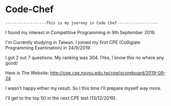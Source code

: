 # Code-Chef
	------------------This is my journey in Code Chef------------------

I found my interest in Competitive Programming in 9th September 2019.

I'm Currently studying in Taiwan. I joined my first CPE (Colligiate Programming Examination) in 24/9/2019. 

I got 2 out 7 questions. My ranking was 304. (Yes, I know this no where any good)

Here is The Website: http://cpe.cse.nsysu.edu.tw/cpe/scoreboard/2019-09-24

I wasn't happy either my result. So I this time I'll prepare myself way more. 

I'll get to the top 50 in the next CPE test (13/12/2019).

